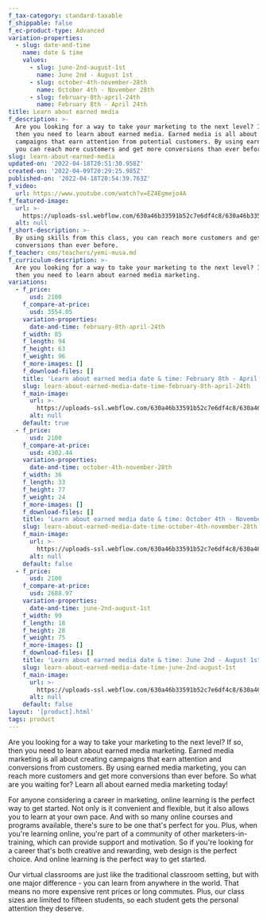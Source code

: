 ```yaml
---
f_tax-category: standard-taxable
f_shippable: false
f_ec-product-type: Advanced
variation-properties:
  - slug: date-and-time
    name: date & time
    values:
      - slug: june-2nd-august-1st
        name: June 2nd - August 1st
      - slug: october-4th-november-28th
        name: October 4th - November 28th
      - slug: february-8th-april-24th
        name: February 8th - April 24th
title: Learn about earned media
f_description: >-
  Are you looking for a way to take your marketing to the next level? If so,
  then you need to learn about earned media. Earned media is all about creating
  campaigns that earn attention from potential customers. By using earned media,
  you can reach more customers and get more conversions than ever before.
slug: learn-about-earned-media
updated-on: '2022-04-18T20:51:30.958Z'
created-on: '2022-04-09T20:29:25.985Z'
published-on: '2022-04-18T20:54:39.763Z'
f_video:
  url: https://www.youtube.com/watch?v=EZ4Egmejo4A
f_featured-image:
  url: >-
    https://uploads-ssl.webflow.com/630a46b33591b52c7e6df4c8/630a46b33591b512f16df5c1_cohort-thirtynine%201.jpg
  alt: null
f_short-description: >-
  By using skills from this class, you can reach more customers and get more
  conversions than ever before.
f_teacher: cms/teachers/yemi-musa.md
f_curriculum-description: >-
  Are you looking for a way to take your marketing to the next level? If so,
  then you need to learn about earned media marketing.
variations:
  - f_price:
      usd: 2100
    f_compare-at-price:
      usd: 3554.05
    variation-properties:
      date-and-time: february-8th-april-24th
    f_width: 85
    f_length: 94
    f_height: 63
    f_weight: 96
    f_more-images: []
    f_download-files: []
    title: 'Learn about earned media date & time: February 8th - April 24th'
    slug: learn-about-earned-media-date-time-february-8th-april-24th
    f_main-image:
      url: >-
        https://uploads-ssl.webflow.com/630a46b33591b52c7e6df4c8/630a46b33591b5fbd06df52d_1649536163039-image14.jpg
      alt: null
    default: true
  - f_price:
      usd: 2100
    f_compare-at-price:
      usd: 4302.44
    variation-properties:
      date-and-time: october-4th-november-28th
    f_width: 36
    f_length: 33
    f_height: 77
    f_weight: 24
    f_more-images: []
    f_download-files: []
    title: 'Learn about earned media date & time: October 4th - November 28th'
    slug: learn-about-earned-media-date-time-october-4th-november-28th
    f_main-image:
      url: >-
        https://uploads-ssl.webflow.com/630a46b33591b52c7e6df4c8/630a46b33591b5e78f6df519_1649536163073-image9.jpg
      alt: null
    default: false
  - f_price:
      usd: 2100
    f_compare-at-price:
      usd: 2688.97
    variation-properties:
      date-and-time: june-2nd-august-1st
    f_width: 99
    f_length: 18
    f_height: 28
    f_weight: 75
    f_more-images: []
    f_download-files: []
    title: 'Learn about earned media date & time: June 2nd - August 1st'
    slug: learn-about-earned-media-date-time-june-2nd-august-1st
    f_main-image:
      url: >-
        https://uploads-ssl.webflow.com/630a46b33591b52c7e6df4c8/630a46b33591b567446df568_1649536163007-image1.jpg
      alt: null
    default: false
layout: '[product].html'
tags: product
---
```


Are you looking for a way to take your marketing to the next level? If so, then you need to learn about earned media marketing. Earned media marketing is all about creating campaigns that earn attention and conversions from customers. By using earned media marketing, you can reach more customers and get more conversions than ever before. So what are you waiting for? Learn all about earned media marketing today!

For anyone considering a career in marketing, online learning is the perfect way to get started. Not only is it convenient and flexible, but it also allows you to learn at your own pace. And with so many online courses and programs available, there's sure to be one that's perfect for you. Plus, when you're learning online, you're part of a community of other marketers-in-training, which can provide support and motivation. So if you're looking for a career that's both creative and rewarding, web design is the perfect choice. And online learning is the perfect way to get started.

Our virtual classrooms are just like the traditional classroom setting, but with one major difference - you can learn from anywhere in the world. That means no more expensive rent prices or long commutes. Plus, our class sizes are limited to fifteen students, so each student gets the personal attention they deserve.
